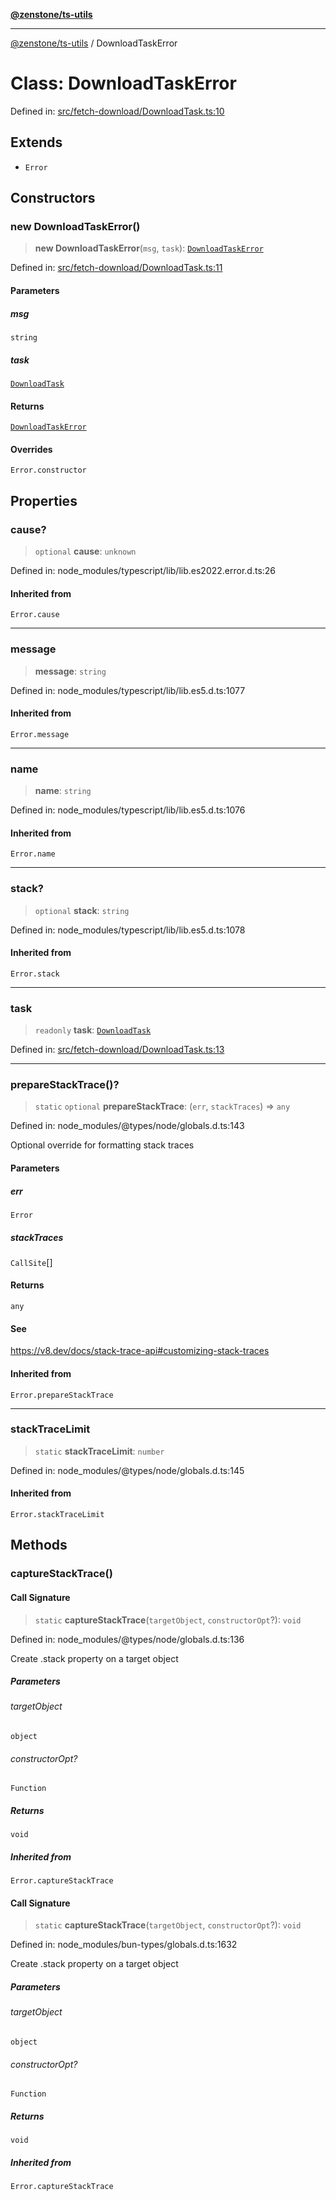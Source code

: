 [**@zenstone/ts-utils**](../README.md)

***

[@zenstone/ts-utils](../globals.md) / DownloadTaskError

# Class: DownloadTaskError

Defined in: [src/fetch-download/DownloadTask.ts:10](https://github.com/janpoem/ts-utils/blob/5695f5d0e3c2197ae4233c3f441833765430d482/src/fetch-download/DownloadTask.ts#L10)

## Extends

- `Error`

## Constructors

### new DownloadTaskError()

> **new DownloadTaskError**(`msg`, `task`): [`DownloadTaskError`](DownloadTaskError.md)

Defined in: [src/fetch-download/DownloadTask.ts:11](https://github.com/janpoem/ts-utils/blob/5695f5d0e3c2197ae4233c3f441833765430d482/src/fetch-download/DownloadTask.ts#L11)

#### Parameters

##### msg

`string`

##### task

[`DownloadTask`](DownloadTask.md)

#### Returns

[`DownloadTaskError`](DownloadTaskError.md)

#### Overrides

`Error.constructor`

## Properties

### cause?

> `optional` **cause**: `unknown`

Defined in: node\_modules/typescript/lib/lib.es2022.error.d.ts:26

#### Inherited from

`Error.cause`

***

### message

> **message**: `string`

Defined in: node\_modules/typescript/lib/lib.es5.d.ts:1077

#### Inherited from

`Error.message`

***

### name

> **name**: `string`

Defined in: node\_modules/typescript/lib/lib.es5.d.ts:1076

#### Inherited from

`Error.name`

***

### stack?

> `optional` **stack**: `string`

Defined in: node\_modules/typescript/lib/lib.es5.d.ts:1078

#### Inherited from

`Error.stack`

***

### task

> `readonly` **task**: [`DownloadTask`](DownloadTask.md)

Defined in: [src/fetch-download/DownloadTask.ts:13](https://github.com/janpoem/ts-utils/blob/5695f5d0e3c2197ae4233c3f441833765430d482/src/fetch-download/DownloadTask.ts#L13)

***

### prepareStackTrace()?

> `static` `optional` **prepareStackTrace**: (`err`, `stackTraces`) => `any`

Defined in: node\_modules/@types/node/globals.d.ts:143

Optional override for formatting stack traces

#### Parameters

##### err

`Error`

##### stackTraces

`CallSite`[]

#### Returns

`any`

#### See

https://v8.dev/docs/stack-trace-api#customizing-stack-traces

#### Inherited from

`Error.prepareStackTrace`

***

### stackTraceLimit

> `static` **stackTraceLimit**: `number`

Defined in: node\_modules/@types/node/globals.d.ts:145

#### Inherited from

`Error.stackTraceLimit`

## Methods

### captureStackTrace()

#### Call Signature

> `static` **captureStackTrace**(`targetObject`, `constructorOpt`?): `void`

Defined in: node\_modules/@types/node/globals.d.ts:136

Create .stack property on a target object

##### Parameters

###### targetObject

`object`

###### constructorOpt?

`Function`

##### Returns

`void`

##### Inherited from

`Error.captureStackTrace`

#### Call Signature

> `static` **captureStackTrace**(`targetObject`, `constructorOpt`?): `void`

Defined in: node\_modules/bun-types/globals.d.ts:1632

Create .stack property on a target object

##### Parameters

###### targetObject

`object`

###### constructorOpt?

`Function`

##### Returns

`void`

##### Inherited from

`Error.captureStackTrace`
